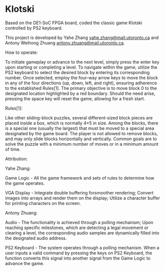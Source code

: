 # Klotski
Based on the DE1-SoC FPGA board, coded the classic game Klotski controlled by PS2 keyboard.

This project is developed by Yahe Zhang yahe.zhang@mail.utoronto.ca and Antony Weihong Zhuang antony.zhuang@mail.utoronto.ca.

How to operate:

To initiate gameplay or advance to the next level, simply press the enter key upon starting or
completing a level. To navigate within the game, utilize the PS2 keyboard to select the desired
block by entering its corresponding number. Once selected, employ the four-way arrow keys to
move the block in any of the four directions (up, down, left, and right), ensuring adherence to the
established Rules[1]. The primary objective is to move block 0 to the designated location
highlighted by a red boundary. Should the need arise, pressing the space key will reset the
game, allowing for a fresh start.

Rules[1]:

Like other sliding-block puzzles, several different-sized block pieces are placed inside a box,
which is normally 4×5 in size. Among the blocks, there is a special one (usually the largest) that
must be moved to a special area designated by the game board. The player is not allowed to
remove blocks, and may only slide blocks horizontally and vertically. Common goals are to solve
the puzzle with a minimum number of moves or in a minimum amount of time.


Attribution:

Yahe Zhang:

Game Logic - All the game framework and sets of rules to determine how the game operates.

VGA Display - Integrate double buffering forsmoother rendering; Convert images into arrays and render them on the display; Utilize a character buffer for printing characters on the screen.

Antony Zhuang:

Audio - The functionality is achieved through a polling mechanism; Upon reaching specific milestones, which are detecting a legal movement or clearing a level, the corresponding audio samples are dynamically filled into the designated audio address.

PS2 Keyboard - The system operates through a polling mechanism. When a user inputs a valid command by pressing the keys on PS2 Keyboard, the function converts this signal into another signal from the Game Logic to advance the game.

